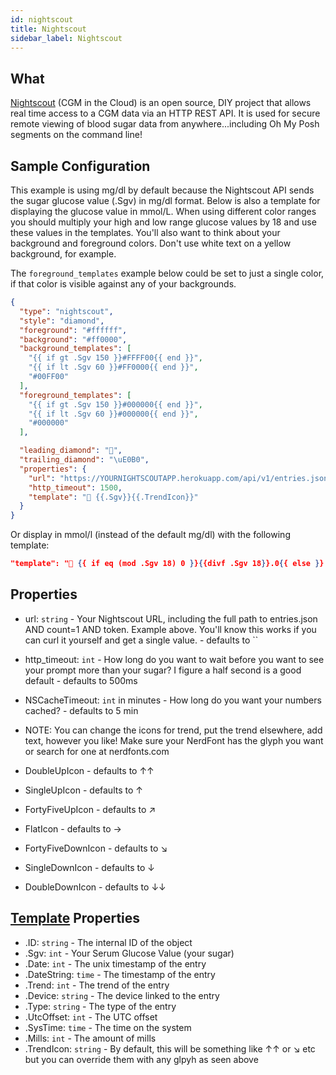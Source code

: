 ```yaml
---
id: nightscout
title: Nightscout
sidebar_label: Nightscout
---
```


## What

[Nightscout][nightscout] (CGM in the Cloud) is an open source,
DIY project that allows real time access to a CGM data via an HTTP REST API. It
is used for secure remote viewing of blood sugar data from anywhere...including
Oh My Posh segments on the command line!

## Sample Configuration

This example is using mg/dl by default because the Nightscout API sends the sugar
glucose value (.Sgv) in mg/dl format. Below is also a template for displaying the
glucose value in mmol/L. When using different color ranges you should multiply your
high and low range glucose values by 18 and use these values in the templates.
You'll also want to think about your background and foreground colors. Don't use
white text on a yellow background, for example.

The `foreground_templates` example below could be set to just a single color,
if that color is visible against any of your backgrounds.

```json
{
  "type": "nightscout",
  "style": "diamond",
  "foreground": "#ffffff",
  "background": "#ff0000",
  "background_templates": [
    "{{ if gt .Sgv 150 }}#FFFF00{{ end }}",
    "{{ if lt .Sgv 60 }}#FF0000{{ end }}",
    "#00FF00"
  ],
  "foreground_templates": [
    "{{ if gt .Sgv 150 }}#000000{{ end }}",
    "{{ if lt .Sgv 60 }}#000000{{ end }}",
    "#000000"
  ],

  "leading_diamond": "",
  "trailing_diamond": "\uE0B0",
  "properties": {
    "url": "https://YOURNIGHTSCOUTAPP.herokuapp.com/api/v1/entries.json?count=1&token=APITOKENFROMYOURADMIN",
    "http_timeout": 1500,
    "template": " {{.Sgv}}{{.TrendIcon}}"
  }
}
```

Or display in mmol/l (instead of the default mg/dl) with the following template:

```json
"template": " {{ if eq (mod .Sgv 18) 0 }}{{divf .Sgv 18}}.0{{ else }} {{ round (divf .Sgv 18) 1 }}{{ end }}{{.TrendIcon}}"
```

## Properties

- url: `string` - Your Nightscout URL, including the full path to entries.json
  AND count=1 AND token. Example above. You'll know this works if you can curl
  it yourself and get a single value. - defaults to ``
- http_timeout: `int` - How long do you want to wait before you want to see
  your prompt more than your sugar? I figure a half second is a good default -
  defaults to 500ms
- NSCacheTimeout: `int` in minutes - How long do you want your numbers cached? -
  defaults to 5 min

- NOTE: You can change the icons for trend, put the trend elsewhere, add text,
  however you like!
  Make sure your NerdFont has the glyph you want or search for one at
  nerdfonts.com
- DoubleUpIcon - defaults to ↑↑
- SingleUpIcon - defaults to ↑
- FortyFiveUpIcon - defaults to ↗
- FlatIcon - defaults to →
- FortyFiveDownIcon - defaults to ↘
- SingleDownIcon - defaults to ↓
- DoubleDownIcon - defaults to ↓↓

## [Template][templates] Properties

- .ID: `string` - The internal ID of the object
- .Sgv: `int` - Your Serum Glucose Value (your sugar)
- .Date: `int` - The unix timestamp of the entry
- .DateString: `time` - The timestamp of the entry
- .Trend: `int` - The trend of the entry
- .Device: `string` - The device linked to the entry
- .Type: `string` - The type of the entry
- .UtcOffset: `int` - The UTC offset
- .SysTime: `time` - The time on the system
- .Mills: `int` - The amount of mills
- .TrendIcon: `string` - By default, this will be something like ↑↑ or ↘ etc but you can
  override them with any glpyh as seen above

[templates]: /docs/config-text#templates
[nightscout]: http://www.nightscout.info/
